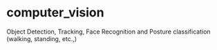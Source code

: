 # computer_vision
Object Detection, Tracking, Face Recognition and Posture classification (walking, standing, etc.,)
